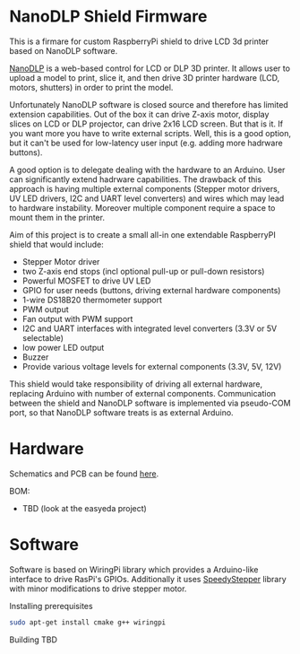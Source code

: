 # NanoDLP Shield Firmware

This is a firmare for custom RaspberryPi shield to drive LCD 3d printer based on NanoDLP software.

[NanoDLP](https://www.nanodlp.com/) is a web-based control for LCD or DLP 3D printer. It allows user to upload
a model to print, slice it, and then drive 3D printer hardware (LCD, motors, shutters) in order to print the model.

Unfortunately NanoDLP software is closed source and therefore has limited extension capabilities. Out of the box
it can drive Z-axis motor, display slices on LCD or DLP projector, can drive 2x16 LCD screen. But that is it. If
you want more you have to write external scripts. Well, this is a good option, but it can't be used for low-latency
user input (e.g. adding more hadrware buttons).

A good option is to delegate dealing with the hardware to an Arduino. User can significantly extend hadrware capabilities.
The drawback of this approach is having multiple external components (Stepper motor drivers, UV LED drivers, I2C and UART
level converters) and wires which may lead to hardware instability. Moreover multiple component require a space to mount
them in the printer.

Aim of this project is to create a small all-in one extendable RaspberryPI shield that would include:
- Stepper Motor driver
- two Z-axis end stops (incl optional pull-up or pull-down resistors)
- Powerful MOSFET to drive UV LED
- GPIO for user needs (buttons, driving external hardware components)
- 1-wire DS18B20 thermometer support
- PWM output
- Fan output with PWM support
- I2C and UART interfaces with integrated level converters (3.3V or 5V selectable)
- low power LED output
- Buzzer
- Provide various voltage levels for external components (3.3V, 5V, 12V)

This shield would take responsibility of driving all external hardware, replacing Arduino with number of external components.
Communication between the shield and NanoDLP software is implemented via pseudo-COM port, so that NanoDLP software treats is
as external Arduino.

# Hardware

Schematics and PCB can be found [here](https://easyeda.com/editor#id=1c84f9033af4487bb82d24a9e845125c|2ef221c521474696ba044a7bebf7602c).

BOM:
- TBD (look at the easyeda project)

# Software

Software is based on WiringPi library which provides a Arduino-like interface to drive RasPi's GPIOs. Additionally it uses 
[SpeedyStepper](https://github.com/Stan-Reifel/SpeedyStepper) library with minor modifications to drive stepper motor. 

Installing prerequisites
```bash
sudo apt-get install cmake g++ wiringpi
```

Building
TBD